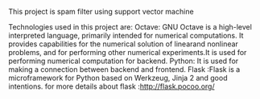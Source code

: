 This project is spam filter using support vector machine

Technologies used in this project are:
    Octave: GNU Octave is a high-level interpreted language, primarily intended for numerical computations.
      It provides capabilities for the numerical solution of linearand nonlinear problems, and for performing
      other numerical experiments.It is used for performing numerical computation for backend.
    Python: It is used for making a connection between backend and frontend.
    Flask :Flask is a microframework for Python based on Werkzeug, Jinja 2 and good intentions.
            for more details about flask :http://flask.pocoo.org/
    
